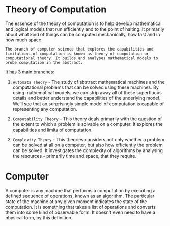 # Theory of Computation
The essence of the theory of computation is to help develop mathematical and logical models that run efficiently and to the point of halting. It primarily about what kind of things can be computed mechanically, how fast and in how much space.

`The branch of computer science that explores the capabilities and limitations of computation is known as theory of computation or computational theory. It builds and analyses mathematical models to probe computation in the abstract.`

It has 3 main branches:
1. `Automata Theory` - The study of abstract mathematical machines and the computational problems that can be solved using these machines. By using mathematical models, we can strip away all of these superfluous details and better understand the capabilities of the underlying model. We’ll see that an surprisingly simple model of computation is capable of representing any computation.

2. `Computability Theory` - This theory deals primarily with the question of the extent to which a problem is solvable on a computer. It explores the capabilities and limits of computation.

3. `Complexity Theory` - This theories considers not only whether a problem can be solved at all on a computer, but also how efficiently the problem can be solved. It investigates the complexity of algorithms by analysing the resources - primarily time and space, that they require.

# Computer
A computer is any machine that performs a computation by executing a defined sequence of operations, known as an algorithm. The particular state of the machine at any given moment indicates the state of the computation. It is something that takes a list of operations and converts them into some kind of observable form. It doesn't even need to have a physical form, by this definition.